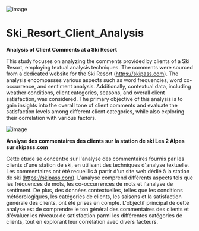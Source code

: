 ![image](https://github.com/Praemuntiacus/Ski_Resort_Client_Analysis/assets/125415799/7caf5212-1e20-4a10-b0d5-98153d02c21e)

# Ski_Resort_Client_Analysis
**Analysis of Client Comments at a Ski Resort**

This study focuses on analyzing the comments provided by clients of a Ski Resort, employing textual analysis techniques. The comments were sourced from a dedicated website for the Ski Resort (https://skipass.com). The analysis encompasses various aspects such as word frequencies, word co-occurrence, and sentiment analysis. Additionally, contextual data, including weather conditions, client categories, seasons, and overall client satisfaction, was considered. The primary objective of this analysis is to gain insights into the overall tone of client comments and evaluate the satisfaction levels among different client categories, while also exploring their correlation with various factors.

![image](https://github.com/Praemuntiacus/Ski_Resort_Client_Analysis/assets/125415799/c926254c-2b49-4a0f-b880-9278c6859ad0)


**Analyse des commentaires des clients sur la station de ski Les 2 Alpes sur skipass.com**

Cette étude se concentre sur l'analyse des commentaires fournis par les clients d'une station de ski, en utilisant des techniques d'analyse textuelle. Les commentaires ont été recueillis à partir d'un site web dédié à la station de ski (https://skipass.com). L'analyse comprend différents aspects tels que les fréquences de mots, les co-occurrences de mots et l'analyse de sentiment. De plus, des données contextuelles, telles que les conditions météorologiques, les catégories de clients, les saisons et la satisfaction générale des clients, ont été prises en compte. L'objectif principal de cette analyse est de comprendre le ton général des commentaires des clients et d'évaluer les niveaux de satisfaction parmi les différentes catégories de clients, tout en explorant leur corrélation avec divers facteurs.
